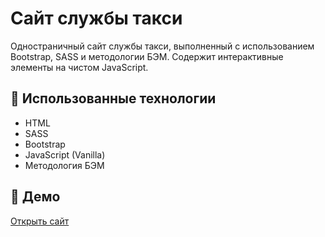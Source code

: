 # Сайт службы такси

Одностраничный сайт службы такси, выполненный с использованием Bootstrap, SASS и методологии БЭМ. Содержит интерактивные элементы на чистом JavaScript.

## 🔧 Использованные технологии

- HTML
- SASS
- Bootstrap
- JavaScript (Vanilla)
- Методология БЭМ

## 🔗 Демо

[Открыть сайт](https://vrbdas.github.io/uber/)
